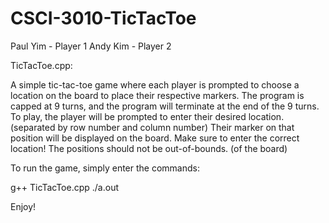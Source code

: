 # CSCI-3010-TicTacToe

Paul Yim - Player 1
Andy Kim - Player 2

TicTacToe.cpp:

A simple tic-tac-toe game where each player is prompted to choose a location on the board
to place their respective markers. The program is capped at 9 turns, and the program will terminate
at the end of the 9 turns. To play, the player will be prompted to enter their desired location.
(separated by row number and column number) Their marker on that position will be displayed
on the board. Make sure to enter the correct location! The positions should not be out-of-bounds. (of the board)

To run the game, simply enter the commands:

g++ TicTacToe.cpp
./a.out

Enjoy!

